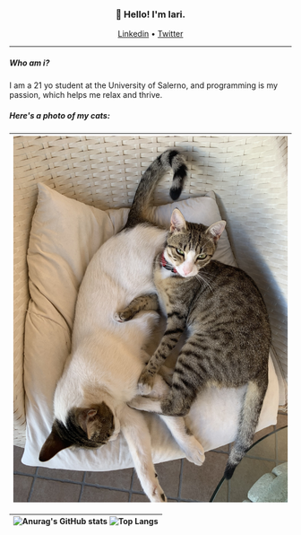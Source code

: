 <h3 align="center">👋 Hello! I'm Iari.</h3>

<p align="center">
  <a href="https://linkedin.com/in/iarinormanno">Linkedin</a> •
  <a href="https://twitter.com/wtfiari">Twitter</a>
</p>

---

##### Who am i?
I am a 21 yo student at the University of Salerno, and programming is my passion, which helps me relax and thrive.

##### Here's a photo of my cats:

| <img width="909" alt="cats" src="./cats.jpg">|
| --- |

| ![Anurag's GitHub stats](https://github-readme-stats.vercel.app/api?username=wassupiari&theme=gruvbox&hide=prs,contribs) ![Top Langs](https://github-readme-stats.vercel.app/api/top-langs/?username=wassupiari&layout=compact&theme=gruvbox) |
| --- |

